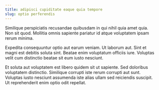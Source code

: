 ```yaml
---
title: adipisci cupiditate eaque quia tempore
slug: optio perferendis
---
```


Similique perspiciatis recusandae quibusdam in qui nihil quia amet quia. Non sit quod. Mollitia omnis sapiente pariatur id atque voluptatem ipsam rerum minima.

Expedita consequuntur optio aut earum veniam. Ut laborum aut. Sint et magni est debitis soluta sint. Beatae enim voluptatum officiis iure. Voluptas velit cum distinctio beatae sit eum iusto nesciunt.

Et soluta aut voluptatem est libero quidem sit ut sapiente. Sed doloribus voluptatem distinctio. Similique corrupti iste rerum corrupti aut sunt. Voluptas iusto nesciunt assumenda iste alias ullam sed reiciendis suscipit. Ut reprehenderit enim optio odit repellat.
